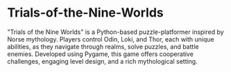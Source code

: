# Trials-of-the-Nine-Worlds
"Trials of the Nine Worlds" is a Python-based puzzle-platformer inspired by Norse mythology. Players control Odin, Loki, and Thor, each with unique abilities, as they navigate through realms, solve puzzles, and battle enemies. Developed using Pygame, this game offers cooperative challenges, engaging level design, and a rich mythological setting.
